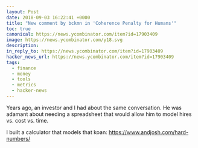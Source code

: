 ```yaml
---
layout: Post
date: 2018-09-03 16:22:41 +0000
title: "New comment by bckmn in 'Coherence Penalty for Humans'"
toc: true
canonical: https://news.ycombinator.com/item?id=17903409
image: https://news.ycombinator.com/y18.svg
description: 
in_reply_to: https://news.ycombinator.com/item?id=17903409
hacker_news_url: https://news.ycombinator.com/item?id=17903409
tags:
  - finance
  - money
  - tools
  - metrics
  - hacker-news
---
```



<p>Years ago, an investor and I had about the same conversation. He was adamant about needing a spreadsheet that would allow him to model hires vs. cost vs. time.<p>I built a calculator that models that koan: <a href="https://www.andjosh.com/hard-numbers/" rel="nofollow">https://www.andjosh.com/hard-numbers/</a></p>
